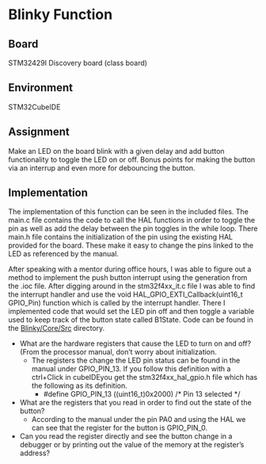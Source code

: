 # Blinky Function

## Board
STM32429I Discovery board (class board)

## Environment 
STM32CubeIDE

## Assignment

Make an LED on the board blink with a given delay and add button functionality to toggle the LED on or off. Bonus points for making the button via an interrup
and even more for debouncing the button.

## Implementation 

The implementation of this function can be seen in the included files. The main.c file contains the code to call the HAL functions in order to toggle the pin 
as well as add the delay between the pin toggles in the while loop. There main.h file contains the initialization of the pin using the existing HAL provided
for the board. These make it easy to change the pins linked to the LED as referenced by the manual. 

After speaking with a mentor during office hours, I was able to figure out a method to implement the push button interrupt using the generation from the .ioc file. After digging around in the stm32f4xx_it.c file I was able to find the interrupt handler and use the void HAL_GPIO_EXTI_Callback(uint16_t GPIO_Pin) function which is called by the interrupt handler. There I implemented code that would set the LED pin off and then toggle a variable used to keep track of the button state called B1State. Code can be found in the [Blinky/Core/Src](https://github.com/brhe4981/MakingEmbeddedSystemsClass/tree/main/Blinky/Core/Src) directory. 


- What are the hardware registers that cause the LED to turn on and off? (From the
processor manual, don’t worry about initialization.
  - The registers the change the LED pin status can be found in the manual under GPIO_PIN_13. If you follow this definition with a ctrl+Click in cubeIDEyou get the stm32f4xx_hal_gpio.h file which has the following as its definition. 
    - #define GPIO_PIN_13                ((uint16_t)0x2000)  /* Pin 13 selected   */  
- What are the registers that you read in order to find out the state of the button?
  - According to the manual under the pin PA0 and using the HAL we can see that the register for the button is GPIO_PIN_0. 
- Can you read the register directly and see the button change in a debugger or by printing out the value of the memory at the register’s address?

